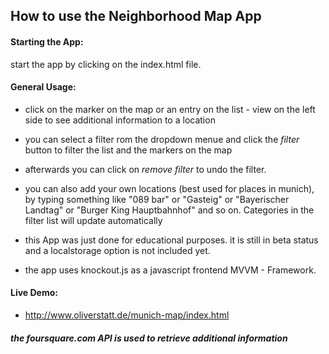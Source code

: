 ## How to use the Neighborhood Map App

#### Starting the App:

start the app by clicking on the index.html file.

#### General Usage:

* click on the marker on the map or an entry on the list - view on the left side to see additional information to a location

* you can select a filter rom the dropdown menue and click the *filter* button to filter the list and the markers on the map

* afterwards you can click on *remove filter* to undo the filter.

* you can also add your own locations (best used for places in munich), by typing something like "089 bar" or "Gasteig" or "Bayerischer Landtag" or "Burger King Hauptbahnhof" and so on. Categories in the filter list will update automatically

* this App was just done for educational purposes. it is still in beta status and a localstorage option is not included yet.

* the app uses knockout.js as a javascript frontend MVVM - Framework.

#### Live Demo:

* http://www.oliverstatt.de/munich-map/index.html

##### the foursquare.com API is used to retrieve additional information